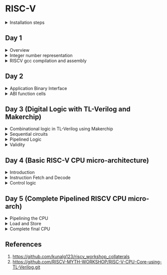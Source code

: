 # RISC-V

<details>
<summary>Installation steps</summary>
Below are the steps and commands to install risc-v toolchain

```bash
git clone https://github.com/kunalg123/riscv_workshop_collaterals.git
cd riscv_workshop_collaterals
chmod 755 run.sh
./run.sh
```
Once the cloning is done and if there is not any error then set the PATH variable in 
.bashrc file using below commands

```
gedit .bashrc
export PATH="/home/user/riscv_toolchain/riscv64-unknown-elf-gcc-8.3.0-2019.08.0-x86_64-linux-ubuntu14/bin:$PATH" #Instead of user replace it with your user name
#save and close the bashrc
source .bashrc
```
Now try the "riscv64-unknown-elf-gcc" command and if there is any error shows below 
is how to debug: If you are getting the error about "iverilog" then use below commands

```
sudo apt-get install libboost-regex-dev
git clone https://github.com/steveicarus/iverilog.git
cd iverilog/
git checkout --track -b v10-branch origin/v10-branch
git pull 
chmod 777 autoconf.sh 
./autoconf.sh 
./configure 
make
sudo make install 
```

If you are getting the error about "riscv-pk" then use below commands

```
sudo apt-get install libboost-regex-dev
git clone https://github.com/riscv/riscv-pk.git
cd riscv-pk/
mkdir build
cd build/
../configure --prefix=$pwd/riscv_toolchain/riscv64-unknown-elf-gcc-8.3.0-2019.08.0-x86_64-linux-ubuntu14 --host=riscv64-unknown-elf
make
sudo make install
```

If there is error showing that "Spike-command is not found" when running the spike, Try running run.sh again , it will be resolved.  

Don't forget to add PATH in .bashrc and source the .bashrc file  
  
Acknowledgement : Bhargav D V , Alwin Shaju, Emil Jayanth Lal, Kanish R, Divyam Satle : Colleauges(IIIT-B)
</details>

## Day 1

<details>
<summary>Overview  
</summary>RISC-V is an open-source instruction set architecture (ISA) used for the development of custom processors targeting a variety of end applications. The flow
of this architecture from application software or apps to the hardware and there is
system software block which consists of os, compiler and assembler and the flow is as follows: Os which handle IO operations, allocate memory and low level synthesis functions.
Compiler converts c,c++, java to instructions and then assembler converts this instructions
into the binary data which hardware can understand. Below shown the diagram

![image](https://github.com/Pruthvi-Parate/RISC-V/assets/72121158/bd3dedc1-8163-4931-ae31-5b1b74f7f382)


</details>

<details><summary>
Integer number representation
</summary>
The 64-bit number system for unsigned numbers is a fundamental concept in computer science and digital systems. It is an integral part of modern computing architectures and plays a crucial role in representing and manipulating numerical data. This number system is based on the binary (base-2) numeral system, which uses only two symbols, typically 0 and 1, to represent all numbers. In the context of a 64-bit number system, each number is composed of 64 binary digits, commonly referred to as "bits."
The number of bits determines the range of values that can be represented. For a 64-bit system(RISC-V doubleword), the range of possible values for an unsigned number is from 0 to 2^64 - 1.

![image](https://github.com/Pruthvi-Parate/RISC-V/assets/72121158/4e73d6a2-81c4-4d20-95dd-9470f66f36c6)

![unsignrisc](https://github.com/Pruthvi-Parate/RISC-V/assets/72121158/5a1d03a5-585e-4e68-bf8f-74ee436b1786)


64-bit signed number system: The 64-bit signed number system is another crucial aspect of computer science and digital systems. It's an extension of the 64-bit unsigned number system that allows the representation of both positive and negative integers using binary digits. In this system, the leftmost bit (most significant bit) is used as the sign bit, determining whether the number is positive or negative. The remaining 63 bits represent the magnitude of the number.

![image](https://github.com/Pruthvi-Parate/RISC-V/assets/72121158/fea22a66-d184-4254-a786-8406fd36044c)


</details>

<details><summary>RISCV gcc compilation and assembly </summary>
Below is the command to compile the c code through riscv compiler

```
riscv64-unknown-elf-gcc -O1 -mabi=lp64 -march=rv64i -o 1ton.o 1ton.c
```

![sum1ton-main](https://github.com/Pruthvi-Parate/RISC-V/assets/72121158/edfbdff1-45c6-4db7-9cf6-28a8e9032aae)

![sum1ton](https://github.com/Pruthvi-Parate/RISC-V/assets/72121158/f1bab766-3da2-48b3-8210-c1a73bffecfa)

![Ofast](https://github.com/Pruthvi-Parate/RISC-V/assets/72121158/3a807239-f7b1-4966-9124-6b456c69eb77)


Below command is to observe the result

```
riscv64-unknown-elf-objdump -d 1ton.o
```
Get the output file using spike  
Below is the command to get the object output
```
spike pk 1ton.o
```

![1ton-spikepk](https://github.com/Pruthvi-Parate/RISC-V/assets/72121158/fdcd8d89-d12f-4b7f-afe6-8f196b56b8d2)

To debug the output 

```
spike -d pk 1ton.o
```

Now to observe the file and memory locations use following commands  

```
until pc 0 100b0
reg 0 a1
```
![untilpc](https://github.com/Pruthvi-Parate/RISC-V/assets/72121158/2f088c10-49c0-4222-ac17-2ada219c8a95)

Below is the architecture

![pk-arch](https://github.com/Pruthvi-Parate/RISC-V/assets/72121158/477726ca-94cb-4642-b5bd-71f29fece4c5)


</details>

## Day 2

<details><summary>Application Binary Interface
</summary>
Application binary interface (ABI) is an interface between two binary program modules. Often, one of these modules is a library or operating system facility, and the other is a program that is being run by a user.  
  
An ABI defines how data structures or computational routines are accessed in machine code, which is a low-level, hardware-dependent format. In contrast, an application programming interface (API) defines this access in source code, which is a relatively high-level, hardware-independent, often human-readable format. A common aspect of an ABI is the calling convention, which determines how data is provided as input to, or read as output from, computational routines.  

Here below shown the diagram

![ABI](https://github.com/Pruthvi-Parate/RISC-V/assets/72121158/81e17793-c86e-476b-be5b-7c8cb6dd9b74)

![thisisABI](https://github.com/Pruthvi-Parate/RISC-V/assets/72121158/f5811a26-4fe6-4332-b6d3-acf3e147a1b1)


Memory allocation for double words typically involves reserving contiguous blocks of memory in a computer's RAM (Random Access Memory) to store data that is twice the size of a standard word, which is often 32 bits or 4 bytes on many computer architectures. Double words are typically 64 bits or 8 bytes in size. This allocation process is fundamental in computer programming, as it allows for the efficient storage and manipulation of larger data structures and numeric values, such as long integers or floating-point numbers with higher precision. When allocating memory for double words, it's essential to ensure proper alignment, so the memory addresses are consistent with the system's architecture, as misaligned memory access can result in performance penalties or even program crashes.  

![ABI-registers](https://github.com/Pruthvi-Parate/RISC-V/assets/72121158/3ee1b562-6e89-4ab6-8268-33838c825a93)

Load and store single register instructions can transfer a 32-bit word, a 16-bit halfword, or an 8-bit byte between memory and a register. Byte and halfword loads can be automatically zero extended or sign extended as they are loaded.

Load and store instructions have three primary addressing modes:
  
offset
  
pre-indexed
  
post-indexed.
  
The address is formed by adding or subtracting an immediate or register- based offset to or from a base register. Register-based offsets can also be scaled with shift operations. Pre-indexed and post-indexed addressing modes update the base register with the result of the offset calculation.

Below shown the representation 

![load](https://github.com/Pruthvi-Parate/RISC-V/assets/72121158/2c9b3151-1d3c-4c6f-98f6-78760cc46bef)

![add](https://github.com/Pruthvi-Parate/RISC-V/assets/72121158/4bebbace-7d9f-4ef3-8381-84fa88e5d941)

![store](https://github.com/Pruthvi-Parate/RISC-V/assets/72121158/fe8782e7-d3ca-4164-9cf7-f356a821dcc5)


</details>
<details>
  <summary>ABI function cells</summary>

Below is the custom file: 

![custom-main](https://github.com/Pruthvi-Parate/RISC-V/assets/72121158/97a2eca9-5150-47c3-a8df-bfb974804300)

Below is the objdump:

![objdump](https://github.com/Pruthvi-Parate/RISC-V/assets/72121158/d9a7d029-3037-4326-9219-22d65822386d)

Below is using spike command: 

![spike1to9](https://github.com/Pruthvi-Parate/RISC-V/assets/72121158/cfd9cf42-d77c-4024-b323-8d0405495e9f)

![firmwarehex](https://github.com/Pruthvi-Parate/RISC-V/assets/72121158/b7596c64-19d4-487a-bdbf-4ba95855cbae)

Below is another method command:

![rv32im](https://github.com/Pruthvi-Parate/RISC-V/assets/72121158/44fba369-9ac0-43e1-8177-932378b42152)

Below is the conclusion: 

![conclusion1](https://github.com/Pruthvi-Parate/RISC-V/assets/72121158/186ae721-39f1-489b-b866-4d9a178030dc)


</details>

## Day 3 (Digital Logic with TL-Verilog and Makerchip)

<details><summary>Combinational logic in TL-Verilog using Makerchip</summary>
Below shown logic gates representation and their truth tables

![image](https://github.com/Pruthvi-Parate/RISC-V/assets/72121158/d78dcd40-5703-4c95-96b0-7257bc2e5b24)

Consider below full adder circuit which shows interconnection of logic gates to get the output S(sum) and Cout

![image](https://github.com/Pruthvi-Parate/RISC-V/assets/72121158/54cf8cb5-7e8a-4f0a-b3f9-008c4fd06735)

Below shown representation of boolean operators:  

![image](https://github.com/Pruthvi-Parate/RISC-V/assets/72121158/318c3594-331a-4c81-9451-e21115f16593)

To write code of mux in verilog 

```
assign f = s ? x1 : x2;
```

**Makerchip IDE**  
Go to the makerchip.com there are several examples below shown some of the examples  (**Combinational logic**)
Below shown multiplexer  

![mux](https://github.com/Pruthvi-Parate/RISC-V/assets/72121158/68b292bb-9e27-419e-932d-575375805237)

Below shown FPGA multiplier:  

![fpga-mult](https://github.com/Pruthvi-Parate/RISC-V/assets/72121158/3e63ff17-0d9c-47f0-95a0-32a2bd1492d2)

Below shown ripple carry :  

![ripplecarry](https://github.com/Pruthvi-Parate/RISC-V/assets/72121158/1e71e8cc-b3c1-4822-88a1-bf771daf6925)

Below is adder:  

![adder](https://github.com/Pruthvi-Parate/RISC-V/assets/72121158/be99b02b-56b6-4fe0-86e5-589f821b6ac7)

</details>

<details><summary>Sequential circuits</summary>
 Sequential circuits are digital circuits that store and use the previous state information to determine their next state.  

    
 Sequential circuits are commonly used in digital systems to implement state machines, timers, counters, and memory elements. The memory elements in sequential circuits can be implemented using flip-flops, which are circuits that store binary values and maintain their state even when the inputs change.  

  ![image](https://github.com/Pruthvi-Parate/RISC-V/assets/72121158/c0172920-48bb-462a-9c72-7e1bed0497dc)

Below shown makerchip of fibonacci series:  

![fibbonaci](https://github.com/Pruthvi-Parate/RISC-V/assets/72121158/a5ed1ba0-2dcf-4143-b602-7605366e3df6)

Below is the representation of counter: 

![counter](https://github.com/Pruthvi-Parate/RISC-V/assets/72121158/9b1e1876-641f-4d88-bf31-2b5a865d79e1)

Below is sequential calculator:  

![seqcalc](https://github.com/Pruthvi-Parate/RISC-V/assets/72121158/84ee72d0-9c9b-48cb-ac7e-20757675264f)


</details>

<details><summary>Pipelined Logic</summary>

Below shown pipeline logic:  

![pipelinelogic](https://github.com/Pruthvi-Parate/RISC-V/assets/72121158/c6205460-b625-45c3-88ec-0a4aff90e960)

Below is pythagorans thm makerchip implementation:  

![pythagor-thm](https://github.com/Pruthvi-Parate/RISC-V/assets/72121158/840a6611-29f8-4c3b-bec3-432682bf6561)

Here below shown errorpipe implementation :  

![Errorpipe](https://github.com/Pruthvi-Parate/RISC-V/assets/72121158/db2d409b-bbb6-4eca-8097-e6e01c6dafcd)


Here is difference between TL-verilog and system verilog representation whish shows code reduction:  

![TL-Systemveri](https://github.com/Pruthvi-Parate/RISC-V/assets/72121158/7a37e34d-ed16-41e2-94f6-38d091e54eed)

Here below shown diagram Fibonacci in a pipeline :  

![fibbpipe](https://github.com/Pruthvi-Parate/RISC-V/assets/72121158/ac777063-87d4-4e51-b020-4337457e869d)

Below is makerchip implementation:  

![fibbocode](https://github.com/Pruthvi-Parate/RISC-V/assets/72121158/9c043ba1-96d0-4bb7-878a-b430781639ab)

Below is Counter and Calculator in pipeline:  

![countcalc](https://github.com/Pruthvi-Parate/RISC-V/assets/72121158/5646b4bf-d5b6-4c06-b37e-5c6f5ed88d3f)

Below shown cyclic calculator diagram:  

![cycliccalc](https://github.com/Pruthvi-Parate/RISC-V/assets/72121158/2690964f-2536-467a-b6a8-dc995616f45b)

Below is makerchip implementation of counter calculator:  

![countcalccode](https://github.com/Pruthvi-Parate/RISC-V/assets/72121158/696755f0-dbda-45f3-9b61-249542d928d5)

Below is makerchip implementation of two cycle calculator: 

![2cyclecalc](https://github.com/Pruthvi-Parate/RISC-V/assets/72121158/f82547c7-41d4-4597-ab57-a783835ede09)


</details>

<details><summary>Validity</summary>

![image](https://github.com/Pruthvi-Parate/RISC-V/assets/72121158/88fe97ed-2f16-4c29-a40a-ac3647edc20d)

Below shown diagram of total distance calculator: 

![image](https://github.com/Pruthvi-Parate/RISC-V/assets/72121158/e8305d16-7591-4492-b5f5-360431bb7b72)

Below is makerchip implementation of total_dist calculator:  

![total_dist](https://github.com/Pruthvi-Parate/RISC-V/assets/72121158/2baec529-40f0-4a49-9864-1669f6dfba37)

Below shown makerchip implementaion of pythagorans thm validity:  

![Valditypythagor-pipelined](https://github.com/Pruthvi-Parate/RISC-V/assets/72121158/82073eda-dac3-400c-b3f6-839296dad84a)


Below shown the structure of the two cycle calculator with validity:  

![image](https://github.com/Pruthvi-Parate/RISC-V/assets/72121158/272c5fce-15bf-45f3-a1aa-9ec8fcc8ee3b)

And below is its makerchip implementation:  

![valdity2-cycle](https://github.com/Pruthvi-Parate/RISC-V/assets/72121158/f28892d0-99ce-46b2-8bfb-c554864ab8a0)

Below shown the structure of the calculator with single value memory :  

![image](https://github.com/Pruthvi-Parate/RISC-V/assets/72121158/0b46c36a-a5c2-4a02-b39f-57b227769ccf)

And below is it's makerchip implementation:  

![single-memory](https://github.com/Pruthvi-Parate/RISC-V/assets/72121158/4b360d0e-f437-48ae-975a-a71da4b389cc)

Below is makerchip implementation of Conway's Game of Life :  

![conways game of life](https://github.com/Pruthvi-Parate/RISC-V/assets/72121158/88e04801-4e0b-404d-8c13-a7bd0a1b1086)


</details>

## Day 4 (Basic RISC-V CPU micro-architecture)

<details><summary>Introduction</summary>
  
The term architecture describes the functional specification of a processor. It describes what functionality the software can rely on the hardware to provide. Architecture does not tell you how a processor is built. It tells you what a processor can do. Micro-architecture on the other hand describes how a processor is built and designed. Micro-architecture defines, the number and size of caches, cycle counts of instructions, pipeline length, and more.

  Below shown micro-architecture: 
  
  ![Microarch](https://github.com/Pruthvi-Parate/RISC-V/assets/72121158/bc5ad178-b926-48da-9937-bafc014ece78)

  ![image](https://github.com/Pruthvi-Parate/RISC-V/assets/72121158/e9e804b1-f584-4003-970a-fb4a5615c941)

Below is makerchip implementation:  

![top_cpu](https://github.com/Pruthvi-Parate/RISC-V/assets/72121158/9c35f02a-536b-4960-bec1-1927fb6bf587)



</details>
<details><summary>Instruction Fetch and Decode</summary>

Below is startpoint: 

![startpoint1](https://github.com/Pruthvi-Parate/RISC-V/assets/72121158/fff99b07-c8ff-4e67-97c0-0c39665dc0c3)


Below is makerchip implementation of Instruction fetch:

![logic-fetch1](https://github.com/Pruthvi-Parate/RISC-V/assets/72121158/f1b55f1b-d166-4178-92ca-053dbc21cc8d)

Below is instruction fetch logic2: 

![logic-fetch2](https://github.com/Pruthvi-Parate/RISC-V/assets/72121158/5068305e-0cd2-4b70-a309-bf8b33ed523f)

Below shown diagram of instruction Decode where ALU RF read and RF write is there: 

![instruct-decode](https://github.com/Pruthvi-Parate/RISC-V/assets/72121158/b5d50541-2d9a-4576-8207-bcb41889328e)

Below showed complet circled instructions: 

![decodeIndInstruct](https://github.com/Pruthvi-Parate/RISC-V/assets/72121158/6424be25-ce86-48c6-aafc-07baadc7ba69)

Here is instr[6:2] determine instruction type which are I, R, S, B, J, U: 

![instruction_decode2](https://github.com/Pruthvi-Parate/RISC-V/assets/72121158/50906c44-be78-4fe5-b15d-55e1fb437623)


Below is makerchip implementation:

![decodeinstruct2](https://github.com/Pruthvi-Parate/RISC-V/assets/72121158/f1be9023-7f27-4f9f-a301-ce748901f314)

Below shown immediate decode logic makerchip implementation: 

![decodeinstruct(immediate)](https://github.com/Pruthvi-Parate/RISC-V/assets/72121158/20b3a216-de02-4a14-a028-10aa6ab5e2cf)

Decode other fields of instructions :   
Here below shown I, S, B , U, J-immediate instruction in below diagram:
  

![decode-other-fields](https://github.com/Pruthvi-Parate/RISC-V/assets/72121158/d253e64b-cf6a-4df4-afdf-4b1185daec44)


</details>

<details><summary>Control logic</summary>
Here below shown register file read diagram:
  
![regFileRead](https://github.com/Pruthvi-Parate/RISC-V/assets/72121158/9ce4bba5-1e99-48da-be9a-4301f6a260be)

![diagRegFileRead](https://github.com/Pruthvi-Parate/RISC-V/assets/72121158/c506597b-69a9-4e85-ab47-3b893a0649f1)

Below shown makerchip implementation:  

![regRead1](https://github.com/Pruthvi-Parate/RISC-V/assets/72121158/98beda1e-5d10-4206-b187-74aace04256f)

Here is register read file2 : 

![Regreadpart2](https://github.com/Pruthvi-Parate/RISC-V/assets/72121158/5e9ad605-4716-418c-8fdd-28e2e86dbe5d)

Below its makerchip implementation:  

![regRead2](https://github.com/Pruthvi-Parate/RISC-V/assets/72121158/1299c6a7-fea2-42e1-8fb7-14694f4e79ca)

Below shown ALU diagram for operation add/addi:  

![AluDiag](https://github.com/Pruthvi-Parate/RISC-V/assets/72121158/20f733df-3ec9-41e5-a263-9d0cdd02240d)

And below is its makerchip implementation:  

![AluImplem](https://github.com/Pruthvi-Parate/RISC-V/assets/72121158/bbb72830-f192-4ab1-944a-cb37e0dcfa00)

Here is reg file write diagram:  

![RegFileWrite](https://github.com/Pruthvi-Parate/RISC-V/assets/72121158/4d7012a6-5c16-4b3a-b30a-dcd3204e1fe5)


Below is its makerchip implementation:  

![RegWritecode](https://github.com/Pruthvi-Parate/RISC-V/assets/72121158/d53b8b25-970d-4637-9efd-5957d7bad1b7)

Now lets start with Branch instruction and to understand see below diagrams:  

![BranchInstruct](https://github.com/Pruthvi-Parate/RISC-V/assets/72121158/7a1a71fe-acf6-456e-a675-a9d769e3b0a1)

Below is its makerchip implementation:  

![BranchInstruct1](https://github.com/Pruthvi-Parate/RISC-V/assets/72121158/e5ab030f-a353-471d-9927-f515b162a1da)


![BranchIns2Diag](https://github.com/Pruthvi-Parate/RISC-V/assets/72121158/9360b89b-286b-4b17-abc0-5a4f97a62f35)

Makerchip implementation:  

![BranchInstruct2](https://github.com/Pruthvi-Parate/RISC-V/assets/72121158/5ac2b227-36ad-41e7-8b7c-9cc8a64579ea)

Now lets see about testbench:  

```
*passed = |cpu/xreg[10]>>5$value == (1+2+3+4+5+6+7+8+9);
```

![Infotestbench](https://github.com/Pruthvi-Parate/RISC-V/assets/72121158/46d3c1ef-0b38-458f-a663-70c763f5d923)

Below is its makerchip implementation:  

![testbench](https://github.com/Pruthvi-Parate/RISC-V/assets/72121158/94f7927e-6511-44c5-8311-0e219b034572)


</details>

## Day 5 (Complete Pipelined RISCV CPU micro-arch)

<details><summary>Pipelining the CPU </summary>

To understand the pipeline look below the waterfall logic diagram

![Alt text](image.png)

Where there are multiple stages in pipeline mode ex. stage-0, stage-1..  

Having 3 cycles delay rest all are pipelined.  
Here below is the code shown:  

```
\m4_TLV_version 1d: tl-x.org
\SV
   // This code can be found in: https://github.com/stevehoover/RISC-V_MYTH_Workshop
   
   m4_include_lib(['https://raw.githubusercontent.com/BalaDhinesh/RISC-V_MYTH_Workshop/master/tlv_lib/risc-v_shell_lib.tlv'])

\SV
   m4_makerchip_module   // (Expanded in Nav-TLV pane.)
\TLV
 m4_asm(ADD, r10, r0, r0)             // Initialize r10 (a0) to 0.
   // Function:
   m4_asm(ADD, r14, r10, r0)            // Initialize sum register a4 with 0x0
   m4_asm(ADDI, r12, r10, 1010)         // Store count of 10 in register a2.
   m4_asm(ADD, r13, r10, r0)            // Initialize intermediate sum register a3 with 0
   // Loop:
   m4_asm(ADD, r14, r13, r14)           // Incremental addition
   m4_asm(ADDI, r13, r13, 1)            // Increment intermediate register by 1
   m4_asm(BLT, r13, r12, 1111111111000) // If a3 is less than a2, branch to label named <loop>
   m4_asm(ADD, r10, r14, r0)            // Store final result to register a0 so that it can be read by main program
   
   // Optional:
   // m4_asm(JAL, r7, 00000000000000000000) // Done. Jump to itself (infinite loop). (Up to 20-bit signed immediate plus implicit 0 bit (unlike JALR) provides byte address; last immediate bit should also be 0)
   m4_define_hier(['M4_IMEM'], M4_NUM_INSTRS)

   |cpu
      @0
         $reset = *reset;
      
      //Fetch
         // Next PC
         $pc[31:0] = (>>1$reset) ? '0 : 
                     (>>3$taken_br) ? >>3$br_tgt_pc : >>1$inc_pc;
         
         $imem_rd_en = !$reset;
         $imem_rd_addr[31:0] = $pc[M4_IMEM_INDEX_CNT+1:2];
         
      @1         
         $instr[31:0] = $imem_rd_data[31:0];
         $inc_pc[31:0] = $pc + 32'd4;  
      // Decode   
         $is_i_instr = $instr[6:2] ==? 5'b0000x ||
                       $instr[6:2] ==? 5'b001x0 ||
                       $instr[6:2] == 5'b11001;
         $is_r_instr = $instr[6:2] ==? 5'b01011 ||
                       $instr[6:2] ==? 5'b10100 ||
                       $instr[6:2] ==? 5'b0110x;                       
         $is_b_instr = $instr[6:2] == 5'b11000;
         $is_u_instr = $instr[6:2] == 5'b0x101;
         $is_s_instr = $instr[6:2] == 5'b0100x;
         $is_j_instr = $instr[6:2] == 5'b11011;
         
         $imm[31:0] = $is_i_instr ? { {21{$instr[31]}} , $instr[30:20] } :
                      $is_s_instr ? { {21{$instr[31]}} , $instr[30:25] , $instr[11:8] , $instr[7] } :
                      $is_b_instr ? { {20{$instr[31]}} , $instr[7] , $instr[30:25] , $instr[11:8] , 1'b0} :
                      $is_u_instr ? { $instr[31:12] , 12'b0} : 
                      $is_j_instr ? { {12{$instr[31]}} , $instr[19:12] , $instr[20] , $instr[30:21] , 1'b0} : 32'b0;
         
         $rs2_valid = $is_r_instr || $is_s_instr || $is_b_instr;
         $rs1_valid = $is_r_instr || $is_s_instr || $is_b_instr || $is_i_instr;
         $rd_valid = $is_r_instr || $is_i_instr || $is_u_instr || $is_j_instr;
         $funct3_valid = $is_r_instr || $is_s_instr || $is_b_instr || $is_i_instr;
         $funct7_valid = $is_r_instr;
         
         ?$rs2_valid
            $rs2[4:0] = $instr[24:20];
         ?$rs1_valid
            $rs1[4:0] = $instr[19:15];
         ?$rd_valid
            $rd[4:0] = $instr[11:7];
         ?$funct3_valid
            $funct3[2:0] = $instr[14:12];
         ?$funct7_valid
            $funct7[6:0] = $instr[31:25];
            
         $opcode[6:0] = $instr[6:0];
         
         $dec_bits[10:0] = {$funct7[5],$funct3,$opcode};
         
         // Branch Instruction
         $is_beq = $dec_bits ==? 11'bx_000_1100011;
         $is_bne = $dec_bits ==? 11'bx_001_1100011;
         $is_blt = $dec_bits ==? 11'bx_100_1100011;
         $is_bge = $dec_bits ==? 11'bx_101_1100011;
         $is_bltu = $dec_bits ==? 11'bx_110_1100011;
         $is_bgeu = $dec_bits ==? 11'bx_111_1100011;
         
         // Arithmetic Instruction
         $is_add = $dec_bits ==? 11'b0_000_0110011;
         $is_addi = $dec_bits ==? 11'bx_000_0010011;
         $is_or = $dec_bits ==? 11'b0_110_0110011;
         $is_ori = $dec_bits ==? 11'bx_110_0010011;
         $is_xor = $dec_bits ==? 11'b0_100_0110011;
         $is_xori = $dec_bits ==? 11'bx_100_0010011;
         $is_and = $dec_bits ==? 11'b0_111_0110011;
         $is_andi = $dec_bits ==? 11'bx_111_0010011;
         $is_sub = $dec_bits ==? 11'b1_000_0110011;
         $is_slti = $dec_bits ==? 11'bx_010_0010011;
         $is_sltiu = $dec_bits ==? 11'bx_011_0010011;
         $is_slli = $dec_bits ==? 11'b0_001_0010011;
         $is_srli = $dec_bits ==? 11'b0_101_0010011;
         $is_srai = $dec_bits ==? 11'b1_101_0010011;
         $is_sll = $dec_bits ==? 11'b0_001_0110011;
         $is_slt = $dec_bits ==? 11'b0_010_0110011;
         $is_sltu = $dec_bits ==? 11'b0_011_0110011;
         $is_srl = $dec_bits ==? 11'b0_101_0110011;
         $is_sra = $dec_bits ==? 11'b1_101_0110011;
         
         // Load Instruction
         $is_load = $dec_bits ==? 11'bx_xxx_0000011;
         
         // Store Instruction
         $is_sb = $dec_bits ==? 11'bx_000_0100011;
         $is_sh = $dec_bits ==? 11'bx_001_0100011;
         $is_sw = $dec_bits ==? 11'bx_010_0100011;
         
         // Jump Instruction
         $lui = $dec_bits ==? 11'bx_xxx_0110111;
         $auipc = $dec_bits ==? 11'bx_xxx_0010111;
         $jal = $dec_bits ==? 11'bx_xxx_1101111;
         $jalr = $dec_bits ==? 11'bx_000_1100111;
         
      @2   
      // Register File Read
         $rf_rd_en1 = $rs1_valid;
         ?$rf_rd_en1
            $rf_rd_index1[4:0] = $rs1[4:0];
         
         $rf_rd_en2 = $rs2_valid;
         ?$rf_rd_en2
            $rf_rd_index2[4:0] = $rs2[4:0];
            
      // Branch Target PC       
         $br_tgt_pc[31:0] = $pc + $imm;
      
      // Input signals to ALU
         $src1_value[31:0] = ((>>1$rd == $rs1) && >>1$rf_wr_en) ? >>1$result : $rf_rd_data1[31:0];
         $src2_value[31:0] = ((>>1$rd == $rs2) && >>1$rf_wr_en) ? >>1$result : $rf_rd_data2[31:0];
         
      @3   
         
      // ALU
         $sltu_result = $src1_value < $src2_value ;
         $sltiu_result = $src1_value < $imm ;
         
         $result[31:0] = $is_addi ? $src1_value + $imm :
                         $is_add ? $src1_value + $src2_value : 
                         $is_or ? $src1_value | $src2_value : 
                         $is_ori ? $src1_value | $imm :
                         $is_xor ? $src1_value ^ $src2_value :
                         $is_xori ? $src1_value ^ $imm :
                         $is_and ? $src1_value & $src2_value :
                         $is_andi ? $src1_value & $imm :
                         $is_sub ? $src1_value - $src2_value :
                         $is_slti ? (($src1_value[31] == $imm[31]) ? $sltiu_result : {31'b0,$src1_value[31]}) :
                         $is_sltiu ? $sltiu_result :
                         $is_slli ? $src1_value << $imm[5:0] :
                         $is_srli ? $src1_value >> $imm[5:0] :
                         $is_srai ? ({{32{$src1_value[31]}}, $src1_value} >> $imm[4:0]) :
                         $is_sll ? $src1_value << $src2_value[4:0] :
                         $is_slt ? (($src1_value[31] == $src2_value[31]) ? $sltu_result : {31'b0,$src1_value[31]}) :
                         $is_sltu ? $sltu_result :
                         $is_srl ? $src1_value >> $src2_value[5:0] :
                         $is_sra ? ({{32{$src1_value[31]}}, $src1_value} >> $src2_value[4:0]) :
                         $lui ? ({$imm[31:12], 12'b0}) :
                         $auipc ? $pc + $imm :
                         $jal ? $pc + 4 :
                         $jalr ? $pc + 4 : 32'bx;
                         
      // Register File Write
         $rf_wr_en = $valid ? (($rd == 5'b0) ? 1'b0 : $rd_valid) : 1'b0;     
         ?$rf_wr_en
            $rf_wr_index[4:0] = $rd[4:0];
      
         $rf_wr_data[31:0] = $result[31:0];
      
      // Branch
         $taken_br = $is_beq ? ($src1_value == $src2_value) :
                     $is_bne ? ($src1_value != $src2_value) :
                     $is_blt ? (($src1_value < $src2_value) ^ ($src1_value[31] != $src2_value[31])) :
                     $is_bge ? (($src1_value >= $src2_value) ^ ($src1_value[31] != $src2_value[31])) :
                     $is_bltu ? ($src1_value < $src2_value) :
                     $is_bgeu ? ($src1_value >= $src2_value) : 1'b0;
                     
         $valid_taken_br = $valid && $taken_br;
         $valid = !(>>1$valid_taken_br || >>2$valid_taken_br);
         
         
         
      // Note: Because of the magic we are using for visualisation, if visualisation is enabled below,
      //       be sure to avoid having unassigned signals (which you might be using for random inputs)
      //       other than those specifically expected in the labs. You'll get strange errors for these.

         `BOGUS_USE($is_beq $is_bne $is_blt $is_bge $is_bltu $is_bgeu)
   // Assert these to end simulation (before Makerchip cycle limit).
   *passed = |cpu/xreg[10]>>5$value == (1+2+3+4+5+6+7+8+9);
   *failed = 1'b0;
   
   // Macro instantiations for:
   //  o instruction memory
   //  o register file
   //  o data memory
   //  o CPU visualization
   |cpu
      m4+imem(@1)    // Args: (read stage)
      m4+rf(@2, @3)  // Args: (read stage, write stage) - if equal, no register bypass is required
      //m4+dmem(@4)    // Args: (read/write stage)
   
   m4+cpu_viz(@4)    // For visualisation, argument should be at least equal to the last stage of CPU logic
                       // @4 would work for all labs
\SV
   endmodule
```

Below is makerchip implementation:  

![Alt text](pipelining.png)


</details>

<details><summary>Load and Store</summary>

Below is the load-store diagram shown:  

![Alt text](image-1.png)

Below is the waterfall diagram:  

![Alt text](image-2.png)

Below is the code for load-store:  

```
\m4_TLV_version 1d: tl-x.org
\SV
   // This code can be found in: https://github.com/stevehoover/RISC-V_MYTH_Workshop
   
   m4_include_lib(['https://raw.githubusercontent.com/BalaDhinesh/RISC-V_MYTH_Workshop/master/tlv_lib/risc-v_shell_lib.tlv'])

\SV
   m4_makerchip_module   // (Expanded in Nav-TLV pane.)
\TLV
 m4_asm(ADD, r10, r0, r0)             // Initialize r10 (a0) to 0.
   // Function:
   m4_asm(ADD, r14, r10, r0)            // Initialize sum register a4 with 0x0
   m4_asm(ADDI, r12, r10, 1010)         // Store count of 10 in register a2.
   m4_asm(ADD, r13, r10, r0)            // Initialize intermediate sum register a3 with 0
   // Loop:
   m4_asm(ADD, r14, r13, r14)           // Incremental addition
   m4_asm(ADDI, r13, r13, 1)            // Increment intermediate register by 1
   m4_asm(BLT, r13, r12, 1111111111000) // If a3 is less than a2, branch to label named <loop>
   m4_asm(ADD, r10, r14, r0)            // Store final result to register a0 so that it can be read by main program
   m4_asm(SW, r0, r10, 10000)           // Store the value of r10 into address 17.
   m4_asm(LW, r17, r0, 10000)           // Load the value from 
   
   // Optional:
   // m4_asm(JAL, r7, 00000000000000000000) // Done. Jump to itself (infinite loop). (Up to 20-bit signed immediate plus implicit 0 bit (unlike JALR) provides byte address; last immediate bit should also be 0)
   m4_define_hier(['M4_IMEM'], M4_NUM_INSTRS)

   |cpu
      @0
         $reset = *reset;
      
      //Fetch
         // Next PC
         $pc[31:0] = (>>1$reset) ? '0 : 
                     (>>3$taken_br) ? >>3$br_tgt_pc : 
                     (>>3$is_load) ? >>3$inc_pc : >>1$inc_pc;
         
         $imem_rd_en = !$reset;
         $imem_rd_addr[31:0] = $pc[M4_IMEM_INDEX_CNT+1:2];
         
      @1         
         $instr[31:0] = $imem_rd_data[31:0];
         $inc_pc[31:0] = $pc + 32'd4;  
      // Decode   
         $is_i_instr = $instr[6:2] ==? 5'b0000x ||
                       $instr[6:2] ==? 5'b001x0 ||
                       $instr[6:2] == 5'b11001;
         $is_r_instr = $instr[6:2] ==? 5'b01011 ||
                       $instr[6:2] ==? 5'b10100 ||
                       $instr[6:2] ==? 5'b0110x;                       
         $is_b_instr = $instr[6:2] == 5'b11000;
         $is_u_instr = $instr[6:2] == 5'b0x101;
         $is_s_instr = $instr[6:2] == 5'b0100x;
         $is_j_instr = $instr[6:2] == 5'b11011;
         
         $imm[31:0] = $is_i_instr ? { {21{$instr[31]}} , $instr[30:20] } :
                      $is_s_instr ? { {21{$instr[31]}} , $instr[30:25] , $instr[11:8] , $instr[7] } :
                      $is_b_instr ? { {20{$instr[31]}} , $instr[7] , $instr[30:25] , $instr[11:8] , 1'b0} :
                      $is_u_instr ? { $instr[31:12] , 12'b0} : 
                      $is_j_instr ? { {12{$instr[31]}} , $instr[19:12] , $instr[20] , $instr[30:21] , 1'b0} : 32'b0;
         
         $rs2_valid = $is_r_instr || $is_s_instr || $is_b_instr;
         $rs1_valid = $is_r_instr || $is_s_instr || $is_b_instr || $is_i_instr;
         $rd_valid = $is_r_instr || $is_i_instr || $is_u_instr || $is_j_instr;
         $funct3_valid = $is_r_instr || $is_s_instr || $is_b_instr || $is_i_instr;
         $funct7_valid = $is_r_instr;
         
         ?$rs2_valid
            $rs2[4:0] = $instr[24:20];
         ?$rs1_valid
            $rs1[4:0] = $instr[19:15];
         ?$rd_valid
            $rd[4:0] = $instr[11:7];
         ?$funct3_valid
            $funct3[2:0] = $instr[14:12];
         ?$funct7_valid
            $funct7[6:0] = $instr[31:25];
            
         $opcode[6:0] = $instr[6:0];
         
         $dec_bits[10:0] = {$funct7[5],$funct3,$opcode};
         
         // Branch Instruction
         $is_beq = $dec_bits ==? 11'bx_000_1100011;
         $is_bne = $dec_bits ==? 11'bx_001_1100011;
         $is_blt = $dec_bits ==? 11'bx_100_1100011;
         $is_bge = $dec_bits ==? 11'bx_101_1100011;
         $is_bltu = $dec_bits ==? 11'bx_110_1100011;
         $is_bgeu = $dec_bits ==? 11'bx_111_1100011;
         
         // Arithmetic Instruction
         $is_add = $dec_bits ==? 11'b0_000_0110011;
         $is_addi = $dec_bits ==? 11'bx_000_0010011;
         $is_or = $dec_bits ==? 11'b0_110_0110011;
         $is_ori = $dec_bits ==? 11'bx_110_0010011;
         $is_xor = $dec_bits ==? 11'b0_100_0110011;
         $is_xori = $dec_bits ==? 11'bx_100_0010011;
         $is_and = $dec_bits ==? 11'b0_111_0110011;
         $is_andi = $dec_bits ==? 11'bx_111_0010011;
         $is_sub = $dec_bits ==? 11'b1_000_0110011;
         $is_slti = $dec_bits ==? 11'bx_010_0010011;
         $is_sltiu = $dec_bits ==? 11'bx_011_0010011;
         $is_slli = $dec_bits ==? 11'b0_001_0010011;
         $is_srli = $dec_bits ==? 11'b0_101_0010011;
         $is_srai = $dec_bits ==? 11'b1_101_0010011;
         $is_sll = $dec_bits ==? 11'b0_001_0110011;
         $is_slt = $dec_bits ==? 11'b0_010_0110011;
         $is_sltu = $dec_bits ==? 11'b0_011_0110011;
         $is_srl = $dec_bits ==? 11'b0_101_0110011;
         $is_sra = $dec_bits ==? 11'b1_101_0110011;
         
         // Load Instruction
         $is_load = $dec_bits ==? 11'bx_xxx_0000011;
         
         // Store Instruction
         $is_sb = $dec_bits ==? 11'bx_000_0100011;
         $is_sh = $dec_bits ==? 11'bx_001_0100011;
         $is_sw = $dec_bits ==? 11'bx_010_0100011;
         
         // Jump Instruction
         $lui = $dec_bits ==? 11'bx_xxx_0110111;
         $auipc = $dec_bits ==? 11'bx_xxx_0010111;
         $jal = $dec_bits ==? 11'bx_xxx_1101111;
         $jalr = $dec_bits ==? 11'bx_000_1100111;
         
      @2   
      // Register File Read
         $rf_rd_en1 = $rs1_valid;
         ?$rf_rd_en1
            $rf_rd_index1[4:0] = $rs1[4:0];
         
         $rf_rd_en2 = $rs2_valid;
         ?$rf_rd_en2
            $rf_rd_index2[4:0] = $rs2[4:0];
            
      // Branch Target PC       
         $br_tgt_pc[31:0] = $pc + $imm;
      
      // Input signals to ALU
         $src1_value[31:0] = ((>>1$rd == $rs1) && >>1$rf_wr_en) ? >>1$result : $rf_rd_data1[31:0];
         $src2_value[31:0] = ((>>1$rd == $rs2) && >>1$rf_wr_en) ? >>1$result : $rf_rd_data2[31:0];
         
      @3   
         
      // ALU
         $sltu_result = $src1_value < $src2_value ;
         $sltiu_result = $src1_value < $imm ;
         
         $result[31:0] = $is_addi ? $src1_value + $imm :
                         $is_add ? $src1_value + $src2_value : 
                         $is_or ? $src1_value | $src2_value : 
                         $is_ori ? $src1_value | $imm :
                         $is_xor ? $src1_value ^ $src2_value :
                         $is_xori ? $src1_value ^ $imm :
                         $is_and ? $src1_value & $src2_value :
                         $is_andi ? $src1_value & $imm :
                         $is_sub ? $src1_value - $src2_value :
                         $is_slti ? (($src1_value[31] == $imm[31]) ? $sltiu_result : {31'b0,$src1_value[31]}) :
                         $is_sltiu ? $sltiu_result :
                         $is_slli ? $src1_value << $imm[5:0] :
                         $is_srli ? $src1_value >> $imm[5:0] :
                         $is_srai ? ({{32{$src1_value[31]}}, $src1_value} >> $imm[4:0]) :
                         $is_sll ? $src1_value << $src2_value[4:0] :
                         $is_slt ? (($src1_value[31] == $src2_value[31]) ? $sltu_result : {31'b0,$src1_value[31]}) :
                         $is_sltu ? $sltu_result :
                         $is_srl ? $src1_value >> $src2_value[5:0] :
                         $is_sra ? ({{32{$src1_value[31]}}, $src1_value} >> $src2_value[4:0]) :
                         $lui ? ({$imm[31:12], 12'b0}) :
                         $auipc ? $pc + $imm :
                         $jal ? $pc + 4 :
                         $jalr ? $pc + 4 : 
                         ($is_load || $is_s_instr) ? $src1_value + $imm : 32'bx;
                         
      // Register File Write
         $rf_wr_en = ($rd_valid && $valid && $rd != 5'b0) || >>2$valid_load;
         ?$rf_wr_en
            $rf_wr_index[4:0] = !$valid ? >>2$rd[4:0] : $rd[4:0];
      
         $rf_wr_data[31:0] = !$valid ? >>2$ld_data[31:0] : $result[31:0];
      
      // Branch
         $taken_br = $is_beq ? ($src1_value == $src2_value) :
                     $is_bne ? ($src1_value != $src2_value) :
                     $is_blt ? (($src1_value < $src2_value) ^ ($src1_value[31] != $src2_value[31])) :
                     $is_bge ? (($src1_value >= $src2_value) ^ ($src1_value[31] != $src2_value[31])) :
                     $is_bltu ? ($src1_value < $src2_value) :
                     $is_bgeu ? ($src1_value >= $src2_value) : 1'b0;
                     
         $valid_taken_br = $valid && $taken_br;
         
      // Load
         $valid_load = $valid && $is_load;
         $valid = !(>>1$valid_taken_br || >>2$valid_taken_br || >>1$valid_load || >>2$valid_load);
         
         
      @4
         $dmem_rd_en = $valid_load;
         $dmem_wr_en = $valid && $is_s_instr;
         $dmem_addr[3:0] = $result[5:2];
         $dmem_wr_data[31:0] = $src2_value[31:0];
         
      @5   
         $ld_data[31:0] = $dmem_rd_data[31:0];
         
      // Note: Because of the magic we are using for visualisation, if visualisation is enabled below,
      //       be sure to avoid having unassigned signals (which you might be using for random inputs)
      //       other than those specifically expected in the labs. You'll get strange errors for these.

         `BOGUS_USE($is_beq $is_bne $is_blt $is_bge $is_bltu $is_bgeu)
   // Assert these to end simulation (before Makerchip cycle limit).
   *passed = |cpu/xreg[17]>>5$value == (1+2+3+4+5+6+7+8+9);
   *failed = 1'b0;
   
   // Macro instantiations for:
   //  o instruction memory
   //  o register file
   //  o data memory
   //  o CPU visualization
   |cpu
      m4+imem(@1)    // Args: (read stage)
      m4+rf(@2, @3)  // Args: (read stage, write stage) - if equal, no register bypass is required
      m4+dmem(@4)    // Args: (read/write stage)
   
   m4+cpu_viz(@4)    // For visualisation, argument should be at least equal to the last stage of CPU logic
                       // @4 would work for all labs
\SV
   endmodule
```

Below is the makerchip implementation:

![Alt text](load-store.png)


</details>

<details><summary>Complete final CPU</summary>

Below is the final code: 

```
\m4_TLV_version 1d: tl-x.org
\SV
   // This code can be found in: https://github.com/stevehoover/RISC-V_MYTH_Workshop
   
   m4_include_lib(['https://raw.githubusercontent.com/BalaDhinesh/RISC-V_MYTH_Workshop/master/tlv_lib/risc-v_shell_lib.tlv'])

\SV
   m4_makerchip_module   // (Expanded in Nav-TLV pane.)
\TLV
 m4_asm(ADD, r10, r0, r0)             // Initialize r10 (a0) to 0.
   // Function:
   m4_asm(ADD, r14, r10, r0)            // Initialize sum register a4 with 0x0
   m4_asm(ADDI, r12, r10, 1010)         // Store count of 10 in register a2.
   m4_asm(ADD, r13, r10, r0)            // Initialize intermediate sum register a3 with 0
   // Loop:
   m4_asm(ADD, r14, r13, r14)           // Incremental addition
   m4_asm(ADDI, r13, r13, 1)            // Increment intermediate register by 1
   m4_asm(BLT, r13, r12, 1111111111000) // If a3 is less than a2, branch to label named <loop>
   m4_asm(ADD, r10, r14, r0)            // Store final result to register a0 so that it can be read by main program
   m4_asm(SW, r0, r10, 10000)           // Store the value of r10 into address 17.
   m4_asm(LW, r17, r0, 10000)           // Load the value from 
   
   // Optional:
   // m4_asm(JAL, r7, 00000000000000000000) // Done. Jump to itself (infinite loop). (Up to 20-bit signed immediate plus implicit 0 bit (unlike JALR) provides byte address; last immediate bit should also be 0)
   m4_define_hier(['M4_IMEM'], M4_NUM_INSTRS)

   |cpu
      @0
         $reset = *reset;
      
      //Fetch
         // Next PC
         $pc[31:0] = (>>1$reset) ? '0 : 
                     (>>3$valid_taken_br) ? >>3$br_tgt_pc : 
                     (>>3$valid_load) ? >>3$inc_pc : 
                     (>>3$valid_jump && >>3$is_jal) ? >>3$br_tgt_pc :
                     (>>3$valid_jump && >>3$is_jalr) ? >>3$jalr_tgt_pc : >>1$inc_pc;
         
         $imem_rd_en = !$reset;
         $imem_rd_addr[31:0] = $pc[M4_IMEM_INDEX_CNT+1:2];
         
      @1         
         $instr[31:0] = $imem_rd_data[31:0];
         $inc_pc[31:0] = $pc + 32'd4;  
      // Decode   
         $is_i_instr = $instr[6:2] ==? 5'b0000x ||
                       $instr[6:2] ==? 5'b001x0 ||
                       $instr[6:2] == 5'b11001;
         $is_r_instr = $instr[6:2] ==? 5'b01011 ||
                       $instr[6:2] ==? 5'b10100 ||
                       $instr[6:2] ==? 5'b0110x;                       
         $is_b_instr = $instr[6:2] == 5'b11000;
         $is_u_instr = $instr[6:2] == 5'b0x101;
         $is_s_instr = $instr[6:2] == 5'b0100x;
         $is_j_instr = $instr[6:2] == 5'b11011;
         
         $imm[31:0] = $is_i_instr ? { {21{$instr[31]}} , $instr[30:20] } :
                      $is_s_instr ? { {21{$instr[31]}} , $instr[30:25] , $instr[11:8] , $instr[7] } :
                      $is_b_instr ? { {20{$instr[31]}} , $instr[7] , $instr[30:25] , $instr[11:8] , 1'b0} :
                      $is_u_instr ? { $instr[31:12] , 12'b0} : 
                      $is_j_instr ? { {12{$instr[31]}} , $instr[19:12] , $instr[20] , $instr[30:21] , 1'b0} : 32'b0;
         
         $rs2_valid = $is_r_instr || $is_s_instr || $is_b_instr;
         $rs1_valid = $is_r_instr || $is_s_instr || $is_b_instr || $is_i_instr;
         $rd_valid = $is_r_instr || $is_i_instr || $is_u_instr || $is_j_instr;
         $funct3_valid = $is_r_instr || $is_s_instr || $is_b_instr || $is_i_instr;
         $funct7_valid = $is_r_instr;
         
         ?$rs2_valid
            $rs2[4:0] = $instr[24:20];
         ?$rs1_valid
            $rs1[4:0] = $instr[19:15];
         ?$rd_valid
            $rd[4:0] = $instr[11:7];
         ?$funct3_valid
            $funct3[2:0] = $instr[14:12];
         ?$funct7_valid
            $funct7[6:0] = $instr[31:25];
            
         $opcode[6:0] = $instr[6:0];
         
         $dec_bits[10:0] = {$funct7[5],$funct3,$opcode};
         
         // Branch Instruction
         $is_beq = $dec_bits ==? 11'bx_000_1100011;
         $is_bne = $dec_bits ==? 11'bx_001_1100011;
         $is_blt = $dec_bits ==? 11'bx_100_1100011;
         $is_bge = $dec_bits ==? 11'bx_101_1100011;
         $is_bltu = $dec_bits ==? 11'bx_110_1100011;
         $is_bgeu = $dec_bits ==? 11'bx_111_1100011;
         
         // Arithmetic Instruction
         $is_add = $dec_bits ==? 11'b0_000_0110011;
         $is_addi = $dec_bits ==? 11'bx_000_0010011;
         $is_or = $dec_bits ==? 11'b0_110_0110011;
         $is_ori = $dec_bits ==? 11'bx_110_0010011;
         $is_xor = $dec_bits ==? 11'b0_100_0110011;
         $is_xori = $dec_bits ==? 11'bx_100_0010011;
         $is_and = $dec_bits ==? 11'b0_111_0110011;
         $is_andi = $dec_bits ==? 11'bx_111_0010011;
         $is_sub = $dec_bits ==? 11'b1_000_0110011;
         $is_slti = $dec_bits ==? 11'bx_010_0010011;
         $is_sltiu = $dec_bits ==? 11'bx_011_0010011;
         $is_slli = $dec_bits ==? 11'b0_001_0010011;
         $is_srli = $dec_bits ==? 11'b0_101_0010011;
         $is_srai = $dec_bits ==? 11'b1_101_0010011;
         $is_sll = $dec_bits ==? 11'b0_001_0110011;
         $is_slt = $dec_bits ==? 11'b0_010_0110011;
         $is_sltu = $dec_bits ==? 11'b0_011_0110011;
         $is_srl = $dec_bits ==? 11'b0_101_0110011;
         $is_sra = $dec_bits ==? 11'b1_101_0110011;
         
         // Load Instruction
         $is_load = $dec_bits ==? 11'bx_xxx_0000011;
         
         // Store Instruction
         $is_sb = $dec_bits ==? 11'bx_000_0100011;
         $is_sh = $dec_bits ==? 11'bx_001_0100011;
         $is_sw = $dec_bits ==? 11'bx_010_0100011;
         
         // Jump Instruction
         $is_lui = $dec_bits ==? 11'bx_xxx_0110111;
         $is_auipc = $dec_bits ==? 11'bx_xxx_0010111;
         $is_jal = $dec_bits ==? 11'bx_xxx_1101111;
         $is_jalr = $dec_bits ==? 11'bx_000_1100111;
         
         $is_jump = $is_jal || $is_jalr;
         
      @2   
      // Register File Read
         $rf_rd_en1 = $rs1_valid;
         ?$rf_rd_en1
            $rf_rd_index1[4:0] = $rs1[4:0];
         
         $rf_rd_en2 = $rs2_valid;
         ?$rf_rd_en2
            $rf_rd_index2[4:0] = $rs2[4:0];
            
      // Branch Target PC       
         $br_tgt_pc[31:0] = $pc + $imm;
      
      // Jump Target PC
         $jalr_tgt_pc[31:0] = $src1_value + $imm;
         
      // Input signals to ALU
         $src1_value[31:0] = ((>>1$rd == $rs1) && >>1$rf_wr_en) ? >>1$result : $rf_rd_data1[31:0];
         $src2_value[31:0] = ((>>1$rd == $rs2) && >>1$rf_wr_en) ? >>1$result : $rf_rd_data2[31:0];
         
      @3   
         
      // ALU
         $sltu_result = $src1_value < $src2_value ;
         $sltiu_result = $src1_value < $imm ;
         
         $result[31:0] = $is_addi ? $src1_value + $imm :
                         $is_add ? $src1_value + $src2_value : 
                         $is_or ? $src1_value | $src2_value : 
                         $is_ori ? $src1_value | $imm :
                         $is_xor ? $src1_value ^ $src2_value :
                         $is_xori ? $src1_value ^ $imm :
                         $is_and ? $src1_value & $src2_value :
                         $is_andi ? $src1_value & $imm :
                         $is_sub ? $src1_value - $src2_value :
                         $is_slti ? (($src1_value[31] == $imm[31]) ? $sltiu_result : {31'b0,$src1_value[31]}) :
                         $is_sltiu ? $sltiu_result :
                         $is_slli ? $src1_value << $imm[5:0] :
                         $is_srli ? $src1_value >> $imm[5:0] :
                         $is_srai ? ({{32{$src1_value[31]}}, $src1_value} >> $imm[4:0]) :
                         $is_sll ? $src1_value << $src2_value[4:0] :
                         $is_slt ? (($src1_value[31] == $src2_value[31]) ? $sltu_result : {31'b0,$src1_value[31]}) :
                         $is_sltu ? $sltu_result :
                         $is_srl ? $src1_value >> $src2_value[5:0] :
                         $is_sra ? ({{32{$src1_value[31]}}, $src1_value} >> $src2_value[4:0]) :
                         $is_lui ? ({$imm[31:12], 12'b0}) :
                         $is_auipc ? $pc + $imm :
                         $is_jal ? $pc + $imm :
                         $is_jalr ? $pc + $imm : 
                         ($is_load || $is_s_instr) ? $src1_value + $imm : 32'bx;
                         
      // Register File Write
         $rf_wr_en = ($rd_valid && $valid && $rd != 5'b0) || >>2$valid_load;
         ?$rf_wr_en
            $rf_wr_index[4:0] = !$valid ? >>2$rd[4:0] : $rd[4:0];
      
         $rf_wr_data[31:0] = !$valid ? >>2$ld_data[31:0] : $result[31:0];
      
      // Branch
         $taken_br = $is_beq ? ($src1_value == $src2_value) :
                     $is_bne ? ($src1_value != $src2_value) :
                     $is_blt ? (($src1_value < $src2_value) ^ ($src1_value[31] != $src2_value[31])) :
                     $is_bge ? (($src1_value >= $src2_value) ^ ($src1_value[31] != $src2_value[31])) :
                     $is_bltu ? ($src1_value < $src2_value) :
                     $is_bgeu ? ($src1_value >= $src2_value) : 1'b0;
                     
         $valid_taken_br = $valid && $taken_br;
         
      // Load
         $valid_load = $valid && $is_load;
         $valid = !(>>1$valid_taken_br || >>2$valid_taken_br || >>1$valid_load || >>2$valid_load || >>1$valid_jump || >>2$valid_jump);
      
      // Jump
         $valid_jump = $valid && $is_jump;
                  
      @4
         $dmem_rd_en = $valid_load;
         $dmem_wr_en = $valid && $is_s_instr;
         $dmem_addr[3:0] = $result[5:2];
         $dmem_wr_data[31:0] = $src2_value[31:0];
         
      @5   
         $ld_data[31:0] = $dmem_rd_data[31:0];
         
      // Note: Because of the magic we are using for visualisation, if visualisation is enabled below,
      //       be sure to avoid having unassigned signals (which you might be using for random inputs)
      //       other than those specifically expected in the labs. You'll get strange errors for these.

         `BOGUS_USE($is_beq $is_bne $is_blt $is_bge $is_bltu $is_bgeu)
   // Assert these to end simulation (before Makerchip cycle limit).
   *passed = |cpu/xreg[17]>>5$value == (1+2+3+4+5+6+7+8+9);
   *failed = 1'b0;
   
   // Macro instantiations for:
   //  o instruction memory
   //  o register file
   //  o data memory
   //  o CPU visualization
   |cpu
      m4+imem(@1)    // Args: (read stage)
      m4+rf(@2, @3)  // Args: (read stage, write stage) - if equal, no register bypass is required
      m4+dmem(@4)    // Args: (read/write stage)
   
   m4+cpu_viz(@4)    // For visualisation, argument should be at least equal to the last stage of CPU logic       
\SV
   endmodule
```

Below is the makerchip implementation:  

![Alt text](final.png)

![Alt text](image-3.png)

</details>

[Reference Section]:#
## References
1. https://github.com/kunalg123/riscv_workshop_collaterals
2. https://github.com/RISCV-MYTH-WORKSHOP/RISC-V-CPU-Core-using-TL-Verilog.git
